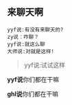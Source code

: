   来聊天啊  
--
    yyf说:有没有来聊天的?
    zy说：咋聊？
    yyf说:就这么聊
    大师说:对就是这样!
    
>yyf说:试试这样  

**yyf说**你们都在干嘛

**ghl说**你们都在干嘛
